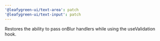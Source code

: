 ```yaml
---
'@leafygreen-ui/text-area': patch
'@leafygreen-ui/text-input': patch
---
```


Restores the ability to pass onBlur handlers while using the useValidation hook.
